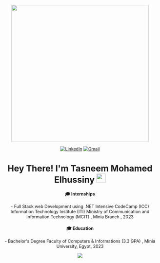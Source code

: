 <div align="center">

  <div id="header" >
    <img src="https://media.giphy.com/media/L1R1tvI9svkIWwpVYr/giphy.gif" width="450"/>
  </div>

   [![LinkedIn](https://img.shields.io/badge/LinkedIn-%230077B5.svg?logo=linkedin&logoColor=white&style=flat-square&scale=2)](https://www.linkedin.com/in/tasneem-elhussiny/)
    [![Gmail](https://img.shields.io/badge/Gmail-%23FF0000.svg?logo=gmail&logoColor=white&style=flat-square&scale=2)](mailto:tasnemmuhammad37@gmail.com)

  <div id="badges">
  <h1 align="center">
    Hey There! I'm Tasneem Mohamed Elhussiny
    <img src="https://media.giphy.com/media/hvRJCLFzcasrR4ia7z/giphy.gif" width="30px"/>
  </h1>




#### 🎓 Internships

<p align="center">
- Full Stack web Development using .NET Intensive CodeCamp (ICC) Information Technology Institute (ITI) Ministry of Communication and Information Technology (MCIT)
, Minia Branch , 2023
</p>

#### 🎓 Education

<p align="center">
- Bachelor's Degree Faculty of Computers & Informations (3.3 GPA) , Minia University, Egypt, 2023
</p>

[![](https://visitcount.itsvg.in/api?id=Tasneemmohamed37&icon=0&color=0)](https://visitcount.itsvg.in)

</div>
